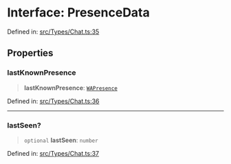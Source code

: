 # Interface: PresenceData

Defined in: [src/Types/Chat.ts:35](https://github.com/Fokusdotid/bail/blob/8b525f9ebcc20cb9acd0f880b6ad58976e38b117/src/Types/Chat.ts#L35)

## Properties

### lastKnownPresence

> **lastKnownPresence**: [`WAPresence`](../type-aliases/WAPresence.md)

Defined in: [src/Types/Chat.ts:36](https://github.com/Fokusdotid/bail/blob/8b525f9ebcc20cb9acd0f880b6ad58976e38b117/src/Types/Chat.ts#L36)

***

### lastSeen?

> `optional` **lastSeen**: `number`

Defined in: [src/Types/Chat.ts:37](https://github.com/Fokusdotid/bail/blob/8b525f9ebcc20cb9acd0f880b6ad58976e38b117/src/Types/Chat.ts#L37)
